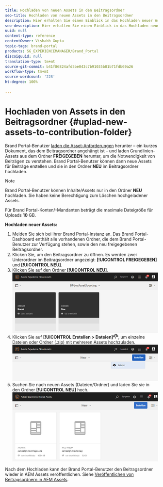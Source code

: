 ```yaml
---
title: Hochladen von neuen Assets in den Beitragsordner
seo-title: Hochladen von neuen Assets in den Beitragsordner
description: Hier erhalten Sie einen Einblick in das Hochladen neuer Assets in den Beitragsordner in Brand Portal.
seo-description: Hier erhalten Sie einen Einblick in das Hochladen neuer Assets in den Beitragsordner in Brand Portal.
uuid: null
content-type: reference
contentOwner: Vishabh Gupta
topic-tags: brand-portal
products: SG_EXPERIENCEMANAGER/Brand_Portal
discoiquuid: null
translation-type: tm+mt
source-git-commit: b41f86824afd5be043c7b91035b01b71fdb69a26
workflow-type: tm+mt
source-wordcount: '228'
ht-degree: 100%

---
```



# Hochladen von Assets in den Beitragsordner {#uplad-new-assets-to-contribution-folder}

Brand Portal-Benutzer [laden die Asset-Anforderungen](brand-portal-download-asset-requirements.md) herunter – ein kurzes Dokument, das dem Beitragsordner angehängt ist – und laden Grundlinien-Assets aus dem Ordner **FREIGEGEBEN** herunter, um die Notwendigkeit von Beiträgen zu verstehen.
Brand Portal-Benutzer können dann neue Assets für Beiträge erstellen und sie in den Ordner **NEU** im Beitragsordner hochladen.

>[!NOTE]
>
>Brand Portal-Benutzer können Inhalte/Assets nur in den Ordner **NEU** hochladen. Sie haben keine Berechtigung zum Löschen hochgeladener Assets.
>
>Für Brand Portal-Konten/-Mandanten beträgt die maximale Dateigröße für Uploads **10** GB.

**Hochladen neuer Assets:**

1. Melden Sie sich bei Ihrer Brand Portal-Instanz an.
Das Brand Portal-Dashboard enthält alle vorhandenen Ordner, die dem Brand Portal-Benutzer zur Verfügung stehen, sowie den neu freigegebenen Beitragsordner.
1. Klicken Sie, um den Beitragsordner zu öffnen. Es werden zwei Unterordner im Beitragsordner angezeigt: **[!UICONTROL FREIGEGEBEN]** und **[!UICONTROL NEU]**.
1. Klicken Sie auf den Ordner **[!UICONTROL NEU]**.
   ![](assets/upload-new-assets1.png)
1. Klicken Sie auf **[!UICONTROL Erstellen > Dateien]**![](assets/upload.png), um einzelne Dateien oder Ordner (.zip) mit mehreren Assets hochzuladen.
   ![](assets/upload-new-assets2.png)
1. Suchen Sie nach neuen Assets (Dateien/Ordner) und laden Sie sie in den Ordner **[!UICONTROL NEU]** hoch.
   ![](assets/upload-new-assets3.png)

Nach dem Hochladen kann der Brand Portal-Benutzer den Beitragsordner wieder in AEM Assets veröffentlichen. Siehe [Veröffentlichen von Beitragsordnern in AEM Assets](brand-portal-publish-contribution-folder-to-aem-assets.md).